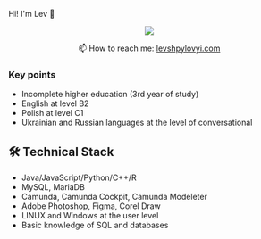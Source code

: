 Hi! I'm Lev 👋

<p align='center'>
   <a href="https://www.linkedin.com/in/lev-shpylovyi-993634222">
       <img src="https://img.shields.io/badge/linkedin-%230077B5.svg?&style=for-the-badge&logo=linkedin&logoColor=white"/>
   </a>
   
<p align='center'>
   📫 How to reach me: <a href='mailto:levshpylovyi@gmail.com'>levshpylovyi.com</a>
</p>


### Key points
* Incomplete higher education (3rd year of study)
* English at level B2
* Polish at level C1 
* Ukrainian and Russian languages at the level of conversational

## 🛠 Technical Stack
*   Java/JavaScript/Python/C++/R
*   MySQL, MariaDB
*   Camunda, Camunda Cockpit, Camunda Modeleter
*   Adobe Photoshop, Figma, Corel Draw
*   LINUX and Windows at the user level
*   Basic knowledge of SQL and databases
